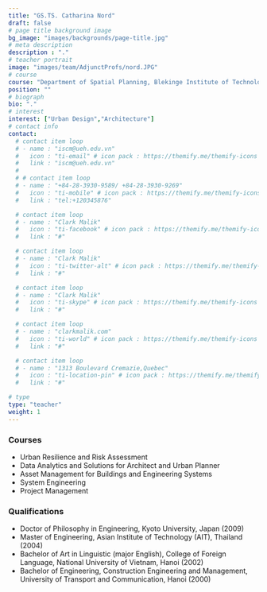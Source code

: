 ```yaml
---
title: "GS.TS. Catharina Nord"
draft: false
# page title background image
bg_image: "images/backgrounds/page-title.jpg"
# meta description
description : "."
# teacher portrait
image: "images/team/AdjunctProfs/nord.JPG"
# course
course: "Department of Spatial Planning, Blekinge Institute of Technology, Sweden "
position: ""
# biograph
bio: "."
# interest
interest: ["Urban Design","Architecture"]
# contact info
contact:
  # contact item loop
  # - name : "iscm@ueh.edu.vn"
  #   icon : "ti-email" # icon pack : https://themify.me/themify-icons
  #   link : "iscm@ueh.edu.vn"
  #
  # # contact item loop
  # - name : "+84-28-3930-9589/ +84-28-3930-9269"
  #   icon : "ti-mobile" # icon pack : https://themify.me/themify-icons
  #   link : "tel:+120345876"

  # contact item loop
  # - name : "Clark Malik"
  #   icon : "ti-facebook" # icon pack : https://themify.me/themify-icons
  #   link : "#"

  # contact item loop
  # - name : "Clark Malik"
  #   icon : "ti-twitter-alt" # icon pack : https://themify.me/themify-icons
  #   link : "#"

  # contact item loop
  # - name : "Clark Malik"
  #   icon : "ti-skype" # icon pack : https://themify.me/themify-icons
  #   link : "#"

  # contact item loop
  # - name : "clarkmalik.com"
  #   icon : "ti-world" # icon pack : https://themify.me/themify-icons
  #   link : "#"

  # contact item loop
  # - name : "1313 Boulevard Cremazie,Quebec"
  #   icon : "ti-location-pin" # icon pack : https://themify.me/themify-icons
  #   link : "#"

# type
type: "teacher"
weight: 1
---
```


### Courses
* Urban Resilience and Risk Assessment
* Data Analytics and Solutions for Architect and Urban Planner
* Asset Management for Buildings and Engineering Systems
* System Engineering
* Project Management

### Qualifications
* Doctor of Philosophy in Engineering, Kyoto University, Japan (2009)
* Master of Engineering, Asian Institute of Technology (AIT), Thailand (2004)
* Bachelor of Art in Linguistic (major English), College of Foreign Language, National University of Vietnam, Hanoi (2002)
* Bachelor of Engineering, Construction Engineering and Management, University of Transport and Communication, Hanoi (2000)
